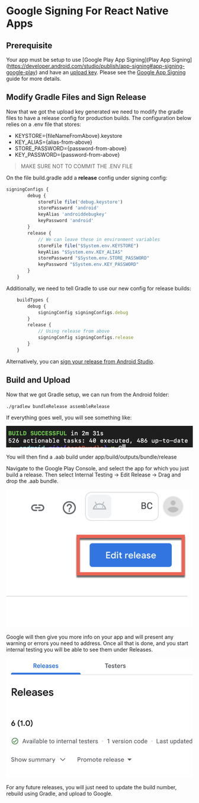 # Google Signing For React Native Apps

## Prerequisite
Your app must be setup to use [Google Play App Signing](Play App Signing](https://developer.android.com/studio/publish/app-signing#app-signing-google-play) and have an [upload key](). Please see the [Google App Signing](google_app_signing.md) guide for more details.

## Modify Gradle Files and Sign Release

Now that we got the upload key generated we need to modify the gradle files to have a release config for production builds. The configuration below relies on a .env file that stores:

* KEYSTORE={fileNameFromAbove}.keystore
* KEY_ALIAS={alias-from-above}
* STORE_PASSWORD={password-from-above}
* KEY_PASSWORD={password-from-above}

> MAKE SURE NOT TO COMMIT THE .ENV FILE

On the file build.gradle add a **release** config under signing config:

```javascript
signingConfigs {
        debug {
            storeFile file('debug.keystore')
            storePassword 'android'
            keyAlias 'androiddebugkey'
            keyPassword 'android'
        }
        release {
            // We can leave these in environment variables
            storeFile file("$System.env.KEYSTORE")
            keyAlias "$System.env.KEY_ALIAS"
            storePassword "$System.env.STORE_PASSWORD"
            keyPassword "$System.env.KEY_PASSWORD"
        }
    }
```

Additionally, we need to tell Gradle to use our new config for release builds:

```js
    buildTypes {
        debug {
            signingConfig signingConfigs.debug
        }
        release {
            // Using release from above
            signingConfig signingConfigs.release
        }
    }
```

Alternatively, you can [sign your release from Android Studio](https://developer.android.com/studio/publish/app-signing#sign_release).

## Build and Upload

Now that we got Gradle setup, we can run from the Android folder:

`./gradlew bundleRelease assembleRelease`

If everything goes well, you will see something like:

![](https://github.com/bcgov/mobile-signing-service/blob/master/wiki-page-assets/react-native-4.1.png)

You will then find a .aab build under app/build/outputs/bundle/release

Navigate to the Google Play Console, and select the app for which you just build a release. Then select Internal Testing -> Edit Release -> Drag and drop the .aab bundle.

![](https://github.com/bcgov/mobile-signing-service/blob/master/wiki-page-assets/react-native-4.2.png)

Google will then give you more info on your app and will present any warning or errors you need to address. Once all that is done, and you start internal testing you will be able to see them under Releases. 

![](https://github.com/bcgov/mobile-signing-service/blob/master/wiki-page-assets/react-native-4.3.png)

For any future releases, you will just need to update the build number, rebuild using Gradle, and upload to Google.